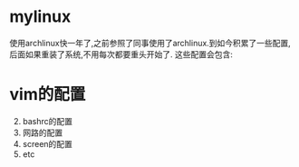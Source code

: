 mylinux
=======

使用archlinux快一年了,之前参照了同事使用了archlinux.到如今积累了一些配置,后面如果重装了系统,不用每次都要重头开始了.
这些配置会包含:
# vim的配置
2. bashrc的配置
3. 网路的配置
4. screen的配置
5. etc